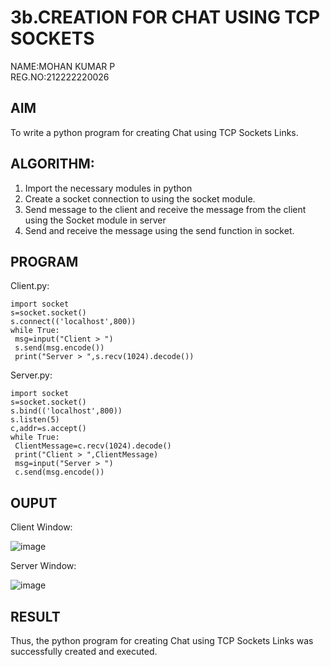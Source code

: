 # 3b.CREATION FOR CHAT USING TCP SOCKETS       
NAME:MOHAN KUMAR P       
REG.NO:212222220026      
## AIM
To write a python program for creating Chat using TCP Sockets Links.
## ALGORITHM:
1. Import the necessary modules in python
2. Create a socket connection to using the socket module.
3. Send message to the client and receive the message from the client using the Socket module in
 server
4. Send and receive the message using the send function in socket.
## PROGRAM
Client.py:
```
import socket
s=socket.socket()
s.connect(('localhost',800))
while True:
 msg=input("Client > ")
 s.send(msg.encode())
 print("Server > ",s.recv(1024).decode())
```
Server.py:
```
import socket
s=socket.socket()
s.bind(('localhost',800))
s.listen(5)
c,addr=s.accept()
while True:
 ClientMessage=c.recv(1024).decode()
 print("Client > ",ClientMessage)
 msg=input("Server > ")
 c.send(msg.encode())
```
## OUPUT
Client Window:

![image](https://github.com/23004513/3b_CHAT_USING_TCP_SOCKETS/assets/138973069/8d4a99ca-72eb-4bae-bda7-64d6a9c2f644)

Server Window:

![image](https://github.com/23004513/3b_CHAT_USING_TCP_SOCKETS/assets/138973069/c8ea6702-098c-4748-8cf3-d580c73096b0)


## RESULT
Thus, the python program for creating Chat using TCP Sockets Links was successfully 
created and executed.
